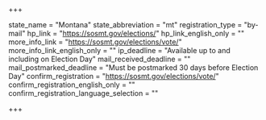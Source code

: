 +++

state_name = "Montana"
state_abbreviation = "mt"
registration_type = "by-mail"
hp_link = "https://sosmt.gov/elections/"
hp_link_english_only = ""
more_info_link = "https://sosmt.gov/elections/vote/"
more_info_link_english_only = ""
ip_deadline = "Available up to and including on Election Day"
mail_received_deadline = ""
mail_postmarked_deadline = "Must be postmarked 30 days before Election Day"
confirm_registration = "https://sosmt.gov/elections/vote/"
confirm_registration_english_only = ""
confirm_registration_language_selection = ""

+++
